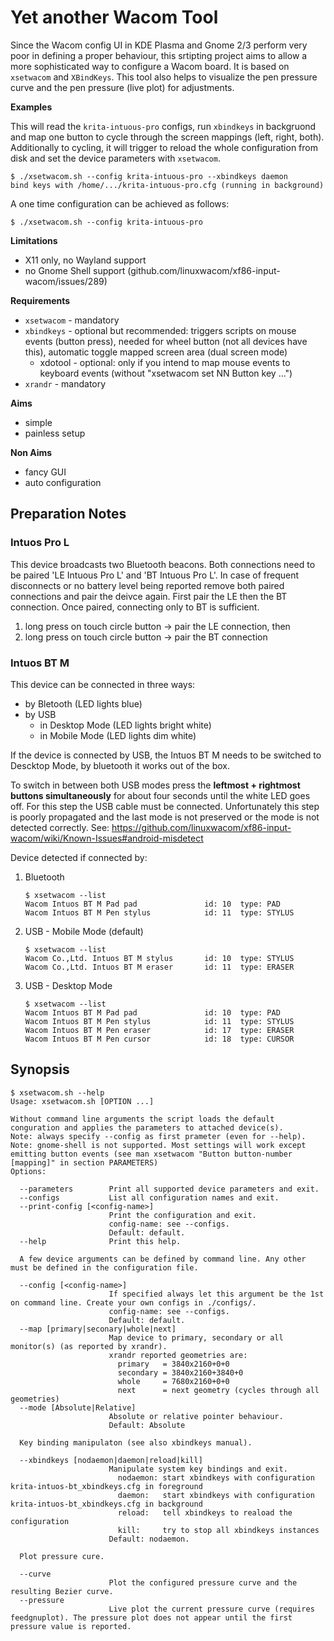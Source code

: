# Yet another Wacom Tool

Since the Wacom config UI in KDE Plasma and Gnome 2/3 perform very poor in defining a proper behaviour,
this srtipting project aims to allow a more sophisticated way to configure a Wacom board.
It is based on `xsetwacom` and `XBindKeys`.
This tool also helps to visualize the pen pressure curve and the pen pressure (live plot) for adjustments.

**Examples**

This will read the `krita-intuous-pro` configs, run `xbindkeys` in backgruond and map one button to cycle through the screen mappings (left, right, both).
Additionally to cycling, it will trigger to reload the whole configuration from disk and set the device parameters with `xsetwacom`.

    $ ./xsetwacom.sh --config krita-intuous-pro --xbindkeys daemon
    bind keys with /home/.../krita-intuous-pro.cfg (running in background)

A one time configuration can be achieved as follows:

    $ ./xsetwacom.sh --config krita-intuous-pro

**Limitations**

- X11 only, no Wayland support
- no Gnome Shell support (github.com/linuxwacom/xf86-input-wacom/issues/289)


**Requirements**

- `xsetwacom` - mandatory
- `xbindkeys` - optional but recommended: triggers scripts on mouse events (button press), needed for wheel button (not all devices have this), automatic toggle mapped screen area (dual screen mode)
  - xdotool - optional: only if you intend to map mouse events to keyboard events (without "xsetwacom set NN Button key ...")
- `xrandr` - mandatory

**Aims**

- simple
- painless setup

**Non Aims**

- fancy GUI
- auto configuration

## Preparation Notes

### Intuos Pro L

This device broadcasts two Bluetooth beacons. Both connections need to be paired 'LE Intuous Pro L' and 'BT Intuous Pro L'.
In case of frequent disconnects or no battery level being reported remove both paired connections and pair the deivce again.
First pair the LE then the BT connection. Once paired, connecting only to BT is sufficient.

1. long press on touch circle button -> pair the LE connection, then
2. long press on touch circle button -> pair the BT connection

### Intuos BT M

This device can be connected in three ways:

- by Bletooth (LED lights blue)
- by USB
  - in Desktop Mode (LED lights bright white)
  - in Mobile Mode (LED lights dim white)
  
If the device is connected by USB, the Intuos BT M needs to be switched to Descktop Mode, by bluetooth it works out of the box.

To switch in between both USB modes press the **leftmost + rightmost buttons simultaneously** for about four seconds until the white LED goes off.
For this step the USB cable must be connected.
Unfortunately this step is poorly propagated and the last mode is not preserved or the mode is not detected correctly.
See: https://github.com/linuxwacom/xf86-input-wacom/wiki/Known-Issues#android-misdetect

Device detected if connected by:

1. Bluetooth

       $ xsetwacom --list
       Wacom Intuos BT M Pad pad               id: 10  type: PAD
       Wacom Intuos BT M Pen stylus            id: 11  type: STYLUS

2. USB - Mobile Mode (default)

       $ xsetwacom --list
       Wacom Co.,Ltd. Intuos BT M stylus       id: 10  type: STYLUS
       Wacom Co.,Ltd. Intuos BT M eraser       id: 11  type: ERASER

3. USB - Desktop Mode

       $ xsetwacom --list
       Wacom Intuos BT M Pad pad               id: 10  type: PAD
       Wacom Intuos BT M Pen stylus            id: 11  type: STYLUS
       Wacom Intuos BT M Pen eraser            id: 17  type: ERASER
       Wacom Intuos BT M Pen cursor            id: 18  type: CURSOR
       

## Synopsis
    $ xsetwacom.sh --help
    Usage: xsetwacom.sh [OPTION ...] 

    Without command line arguments the script loads the default conguration and applies the parameters to attached device(s).
    Note: always specify --config as first prameter (even for --help).
    Note: gnome-shell is not supported. Most settings will work except emitting button events (see man xsetwacom "Button button-number [mapping]" in section PARAMETERS)
    Options:

      --parameters        Print all supported device parameters and exit.
      --configs           List all configuration names and exit.
      --print-config [<config-name>]
                          Print the configuration and exit.
                          config-name: see --configs.
                          Default: default.
      --help              Print this help.

      A few device arguments can be defined by command line. Any other must be defined in the configuration file.

      --config [<config-name>]
                          If specified always let this argument be the 1st on command line. Create your own configs in ./configs/.
                          config-name: see --configs.
                          Default: default.
      --map [primary|seconary|whole|next]
                          Map device to primary, secondary or all monitor(s) (as reported by xrandr).
                          xrandr reported geometries are:
                            primary   = 3840x2160+0+0
                            secondary = 3840x2160+3840+0
                            whole     = 7680x2160+0+0
                            next      = next geometry (cycles through all geometries)
      --mode [Absolute|Relative]
                          Absolute or relative pointer behaviour.
                          Default: Absolute

      Key binding manipulaton (see also xbindkeys manual).

      --xbindkeys [nodaemon|daemon|reload|kill]
                          Manipulate system key bindings and exit.
                            nodaemon: start xbindkeys with configuration krita-intuos-bt_xbindkeys.cfg in foreground
                            daemon:   start xbindkeys with configuration krita-intuos-bt_xbindkeys.cfg in background
                            reload:   tell xbindkeys to reaload the configuration
                            kill:     try to stop all xbindkeys instances
                          Default: nodaemon.

      Plot pressure cure.

      --curve
                          Plot the configured pressure curve and the resulting Bezier curve.
      --pressure
                          Live plot the current pressure curve (requires feedgnuplot). The pressure plot does not appear until the first pressure value is reported.
